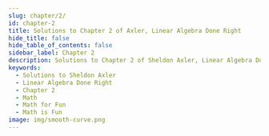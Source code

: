 ```yaml
---
slug: chapter/2/
id: chapter-2
title: Solutions to Chapter 2 of Axler, Linear Algebra Done Right
hide_title: false
hide_table_of_contents: false
sidebar_label: Chapter 2
description: Solutions to Chapter 2 of Sheldon Axler, Linear Algebra Done Right
keywords:
  - Solutions to Sheldon Axler
  - Linear Algebra Done Right
  - Chapter 2
  - Math
  - Math for Fun
  - Math is Fun
image: img/smooth-curve.png
---
```

